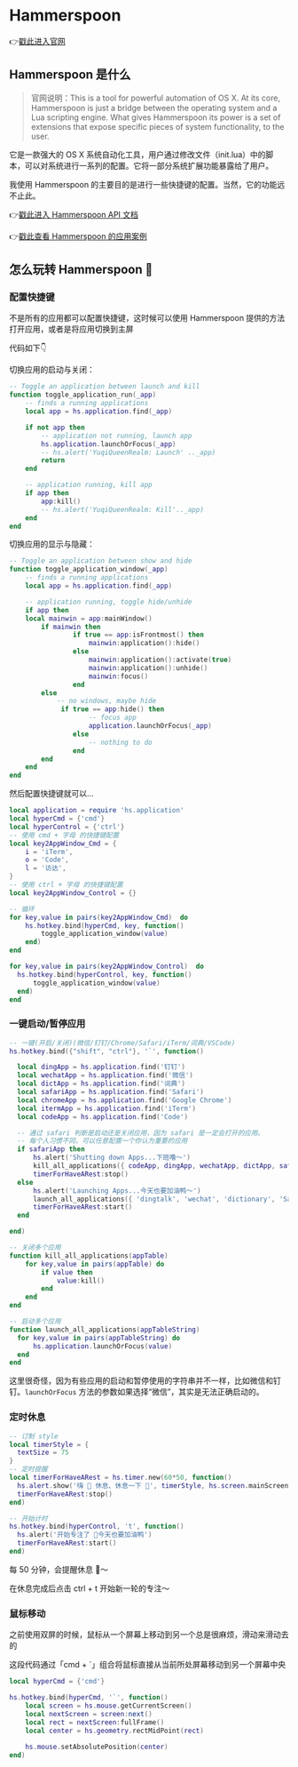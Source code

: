 # Hammerspoon

👉[戳此进入官网](http://www.hammerspoon.org)

## Hammerspoon 是什么

> 官网说明：This is a tool for powerful automation of OS X. At its core, Hammerspoon is just a bridge between the operating system and a Lua scripting engine. What gives Hammerspoon its power is a set of extensions that expose specific pieces of system functionality, to the user.

它是一款强大的 OS X 系统自动化工具，用户通过修改文件（init.lua）中的脚本，可以对系统进行一系列的配置。它将一部分系统扩展功能暴露给了用户。

我使用 Hammerspoon 的主要目的是进行一些快捷键的配置。当然，它的功能远不止此。

👉[戳此进入 Hammerspoon API 文档](http://www.hammerspoon.org/docs/index.html)

👉[戳此查看 Hammerspoon 的应用案例](https://www.hammerspoon.org/Spoons/)

## 怎么玩转 Hammerspoon 🤔

### 配置快捷键

不是所有的应用都可以配置快捷键，这时候可以使用 Hammerspoon 提供的方法打开应用，或者是将应用切换到主屏

代码如下👇

切换应用的启动与关闭：

```lua
-- Toggle an application between launch and kill
function toggle_application_run(_app)
    -- finds a running applications
    local app = hs.application.find(_app)

    if not app then
        -- application not running, launch app
        hs.application.launchOrFocus(_app)
  	    -- hs.alert('YuqiQueenRealm: Launch' .._app)
        return
    end

    -- application running, kill app
    if app then
        app:kill()
        -- hs.alert('YuqiQueenRealm: Kill'.._app)
    end
end
```

切换应用的显示与隐藏：

```lua
-- Toggle an application between show and hide
function toggle_application_window(_app)
    -- finds a running applications
    local app = hs.application.find(_app)

    -- application running, toggle hide/unhide
    if app then
	local mainwin = app:mainWindow()
        if mainwin then
        		if true == app:isFrontmost() then
            		mainwin:application():hide()
        		else
            		mainwin:application():activate(true)
            		mainwin:application():unhide()
            		mainwin:focus()
        		end
    	else
	        -- no windows, maybe hide
       		 if true == app:hide() then
            		-- focus app
            		application.launchOrFocus(_app)
        		else
            		-- nothing to do
        		end
    	end
    end
end
```

然后配置快捷键就可以...

```lua
local application = require 'hs.application'
local hyperCmd = {'cmd'}
local hyperControl = {'ctrl'}
-- 使用 cmd + 字母 的快捷键配置
local key2AppWindow_Cmd = {
    i = 'iTerm',
    o = 'Code',
    l = '访达',
}
-- 使用 ctrl + 字母 的快捷键配置
local key2AppWindow_Control = {}

-- 循环
for key,value in pairs(key2AppWindow_Cmd)  do
    hs.hotkey.bind(hyperCmd, key, function()
        toggle_application_window(value)
    end)
end

for key,value in pairs(key2AppWindow_Control)  do
  hs.hotkey.bind(hyperControl, key, function()
      toggle_application_window(value)
  end)
end
```

### 一键启动/暂停应用

```lua
-- 一键(开启/关闭)(微信/钉钉/Chrome/Safari/iTerm/词典/VSCode)
hs.hotkey.bind({"shift", "ctrl"}, '`', function()

  local dingApp = hs.application.find('钉钉')
  local wechatApp = hs.application.find('微信')
  local dictApp = hs.application.find('词典')
  local safariApp = hs.application.find('Safari')
  local chromeApp = hs.application.find('Google Chrome')
  local itermApp = hs.application.find('iTerm')
  local codeApp = hs.application.find('Code')

  -- 通过 safari 判断是启动还是关闭应用，因为 safari 是一定会打开的应用。
  -- 每个人习惯不同，可以任意配置一个你认为重要的应用
  if safariApp then
      hs.alert('Shutting down Apps...下班噜～')
      kill_all_applications({ codeApp, dingApp, wechatApp, dictApp, safariApp, chromeApp, itermApp })
      timerForHaveARest:stop()
  else
      hs.alert('Launching Apps...今天也要加油鸭～')
      launch_all_applications({ 'dingtalk', 'wechat', 'dictionary', 'Safari', 'Google Chrome', 'iTerm' })
      timerForHaveARest:start()
  end

end)

-- 关闭多个应用
function kill_all_applications(appTable)
    for key,value in pairs(appTable) do
        if value then
            value:kill()
        end
    end
end

-- 启动多个应用
function launch_all_applications(appTableString)
  for key,value in pairs(appTableString) do
      hs.application.launchOrFocus(value)
  end
end
```

这里很奇怪，因为有些应用的启动和暂停使用的字符串并不一样，比如微信和钉钉。`launchOrFocus` 方法的参数如果选择“微信”，其实是无法正确启动的。

### 定时休息

```lua
-- 订制 style
local timerStyle = {
  textSize = 75
}
-- 定时提醒
local timerForHaveARest = hs.timer.new(60*50, function()
  hs.alert.show('嗨 🌸 休息、休息一下 🎉', timerStyle, hs.screen.mainScreen(), 10)
  timerForHaveARest:stop()
end)

-- 开始计时
hs.hotkey.bind(hyperControl, 't', function()
  hs.alert('开始专注了 🌸今天也要加油鸭')
  timerForHaveARest:start()
end)
```

每 50 分钟，会提醒休息 🙌～

在休息完成后点击 ctrl + t 开始新一轮的专注～

### 鼠标移动

之前使用双屏的时候，鼠标从一个屏幕上移动到另一个总是很麻烦，滑动来滑动去的

这段代码通过「cmd + `」组合将鼠标直接从当前所处屏幕移动到另一个屏幕中央

```lua
local hyperCmd = {'cmd'}

hs.hotkey.bind(hyperCmd, '`', function()
    local screen = hs.mouse.getCurrentScreen()
    local nextScreen = screen:next()
    local rect = nextScreen:fullFrame()
    local center = hs.geometry.rectMidPoint(rect)
 
    hs.mouse.setAbsolutePosition(center)
end)
```
